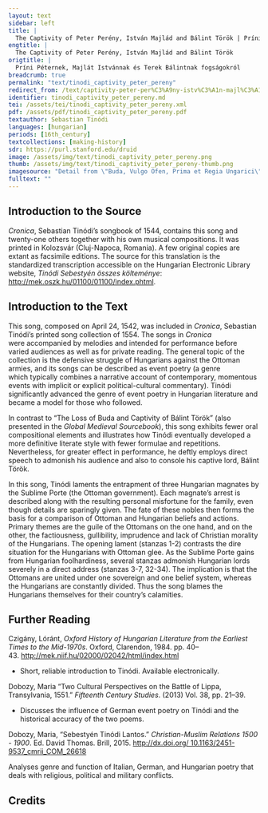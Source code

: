 ```yaml
---
layout: text
sidebar: left
title: |
  The Captivity of Peter Perény, István Majlád and Bálint Török | Príni Péternek, Majlát Istvánnak és Terek Bálintnak fogságokról
engtitle: |
  The Captivity of Peter Perény, István Majlád and Bálint Török
origtitle: |
  Príni Péternek, Majlát Istvánnak és Terek Bálintnak fogságokról
breadcrumb: true
permalink: "text/tinodi_captivity_peter_pereny"
redirect_from: /text/captivity-peter-per%C3%A9ny-istv%C3%A1n-majl%C3%A1d-and-b%C3%A1lint-t%C3%B6r%C3%B6k
identifier: tinodi_captivity_peter_pereny.md
tei: /assets/tei/tinodi_captivity_peter_pereny.xml
pdf: /assets/pdf/tinodi_captivity_peter_pereny.pdf
textauthor: Sebastian Tinódi
languages: [hungarian]
periods: [16th_century]
textcollections: [making-history]
sdr: https://purl.stanford.edu/druid 
image: /assets/img/text/tinodi_captivity_peter_pereny.png
thumb: /assets/img/text/tinodi_captivity_peter_pereny-thumb.png
imagesource: "Detail from \"Buda, Vulgo Ofen, Prima et Regia Ungarici\" (1572). David Rumsey Map Collection, David Rumsey Map Center, Stanford Libraries."
fulltext: ""
---
```

 

## Introduction to the Source 

<p><em>Cronica</em>, Sebastian Tinódi’s songbook of 1544, contains this song and twenty-one others together with his own musical compositions. It was printed in Kolozsvár (Cluj-Napoca, Romania). A few original copies are extant as facsimile editions. The source for this translation is the standardized transcription accessible on the Hungarian Electronic Library website, <em>Tinódi Sebestyén összes költeménye</em>: <a href="http://mek.oszk.hu/01100/01100/index.phtml">http://mek.oszk.hu/01100/01100/index.phtml</a>.</p>

## Introduction to the Text 

<p>This song, composed on April 24, 1542, was included in <em>Cronica</em>, Sebastian Tinódi’s printed song collection of 1554. The songs in <em>Cronica </em>were accompanied by melodies and intended for performance before varied audiences as well as for private reading. The general topic of the collection is the defensive struggle of Hungarians against the Ottoman armies, and its songs can be described as event poetry (a genre which typically combines a narrative account of contemporary, momentous events with implicit or explicit political-cultural commentary). Tinódi significantly advanced the genre of event poetry in Hungarian literature and became a model for those who followed.</p> <p>In contrast to “The Loss of Buda and Captivity of Bálint Török” (also presented in the <em>Global Medieval Sourcebook</em>), this song exhibits fewer oral compositional elements and illustrates how Tinódi eventually developed a more definitive literate style with fewer formulae and repetitions. Nevertheless, for greater effect in performance, he deftly employs direct speech to admonish his audience and also to console his captive lord, Bálint Török.</p> <p>In this song, Tinódi laments the entrapment of three Hungarian magnates by the Sublime Porte (the Ottoman government). Each magnate’s arrest is described along with the resulting personal misfortune for the family, even though details are sparingly given. The fate of these nobles then forms the basis for a comparison of Ottoman and Hungarian beliefs and actions. Primary themes are the guile of the Ottomans on the one hand, and on the other, the factiousness, gullibility, imprudence and lack of Christian morality of the Hungarians. The opening lament (stanzas 1-2) contrasts the dire situation for the Hungarians with Ottoman glee. As the Sublime Porte gains from Hungarian foolhardiness, several stanzas admonish Hungarian lords severely in a direct address (stanzas 3-7, 32-34). The implication is that the Ottomans are united under one sovereign and one belief system, whereas the Hungarians are constantly divided. Thus the song blames the Hungarians themselves for their country’s calamities.</p>

## Further Reading 

<p>Czigány, Lóránt, <em>Oxford History of Hungarian Literature from the Earliest Times to the Mid-1970s</em>. Oxford, Clarendon, 1984. pp. 40–43. <a href="http://mek.niif.hu/02000/02042/html/index.html">http://mek.niif.hu/02000/02042/html/index.html</a></p> <ul> <li>Short, reliable introduction to Tinódi. Available electronically.</li> </ul> <p>Dobozy, Maria “Two Cultural Perspectives on the Battle of Lippa, Transylvania, 1551.” <em>Fifteenth Century Studies</em>. (2013) Vol. 38, pp. 21–39.</p> <ul> <li>Discusses the influence of German event poetry on Tinódi and the historical accuracy of the two poems.</li> </ul> <p>Dobozy, Maria, “Sebestyén Tinódi Lantos.” <em>Christian-Muslim Relations 1500 - 1900</em>. Ed. David Thomas. Brill, 2015. <a href="http://dx.doi.org/ 10.1163/2451-9537_cmrii_COM_26618">http://dx.doi.org/ 10.1163/2451-9537_cmrii_COM_26618</a></p> <p><http: dx.doi.org=">Seláf, Levente, “Between Lyric and Epic: The Great Turkish War in German, Italian and Hungarian Ereignisliedern,” <em>Controversial Poetry, 1400–1635</em>. Ed. Judith Keßler, Ursula Kundert, Johan Oosterman. Brill, 2020. pp. 61–86.</http:></p> <ul> <li><http: dx.doi.org=">Analyses genre and function of Italian, German, and Hungarian poetry that deals with religious, political and military conflicts.</http:></li> </ul>

## Credits


